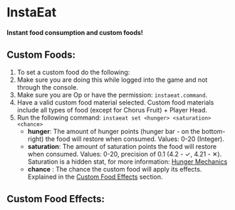 # InstaEat
#### Instant food consumption and custom foods!


## **Custom Foods:**
1. To set a custom food do the following:
  1. Make sure you are doing this while logged into the game and not through the console.
  2. Make sure you are Op or have the permission: `instaeat.command`.
  3. Have a valid custom food material selected. Custom food materials include all types of food (except for Chorus Fruit) + Player Head.
  4. Run the following command: `instaeat set <hunger> <saturation> <chance>`
     - **hunger**: The amount of hunger points (hunger bar - on the bottom-right) the food will restore when consumed. Values: 0-20 (Integer).
     - **saturation**: The amount of saturation points the food will restore when consumed. Values: 0-20, precision of 0.1 (4.2 - ✓, 4.21 - ✕). Saturation is a hidden stat, for more information: [Hunger Mechanics](https://minecraft.gamepedia.com/Hunger#Mechanics)
     - **chance** : The chance the custom food will apply its effects. Explained in the [Custom Food Effects](https://github.com/DMan1629/InstaEat/blob/master/README.md#custom-food-effects) section.
  
  ## **Custom Food Effects:**
